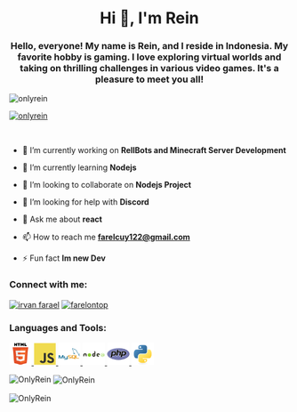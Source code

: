 <h1 align="center">Hi 👋, I'm Rein</h1>
<h3 align="center">Hello, everyone! My name is Rein, and I reside in Indonesia. My favorite hobby is gaming. I love exploring virtual worlds and taking on thrilling challenges in various video games. It's a pleasure to meet you all!</h3>

<p align="left"> <img src="https://komarev.com/ghpvc/?username=onlyrein&label=Profile%20views&color=0e75b6&style=flat" alt="onlyrein" /> </p>

<p align="left"> <a href="https://github.com/ryo-ma/github-profile-trophy"><img src="https://github-profile-trophy.vercel.app/?username=onlyrein" alt="onlyrein" /></a> </p>

<p align="left"> <a href="https://twitter.com/" target="blank"><img src="https://img.shields.io/twitter/follow/?logo=twitter&style=for-the-badge" alt="" /></a> </p>

- 🔭 I’m currently working on **RellBots and Minecraft Server Development**

- 🌱 I’m currently learning **Nodejs**

- 👯 I’m looking to collaborate on **Nodejs Project**

- 🤝 I’m looking for help with **Discord**

- 💬 Ask me about **react**

- 📫 How to reach me **farelcuy122@gmail.com**

- ⚡ Fun fact **Im new Dev**

<h3 align="left">Connect with me:</h3>
<p align="left">
<a href="https://fb.com/irvan farael" target="blank"><img align="center" src="https://raw.githubusercontent.com/rahuldkjain/github-profile-readme-generator/master/src/images/icons/Social/facebook.svg" alt="irvan farael" height="30" width="40" /></a>
<a href="https://instagram.com/farelontop" target="blank"><img align="center" src="https://raw.githubusercontent.com/rahuldkjain/github-profile-readme-generator/master/src/images/icons/Social/instagram.svg" alt="farelontop" height="30" width="40" /></a>
</p>

<h3 align="left">Languages and Tools:</h3>
<p align="left"> <a href="https://www.w3.org/html/" target="_blank" rel="noreferrer"> <img src="https://raw.githubusercontent.com/devicons/devicon/master/icons/html5/html5-original-wordmark.svg" alt="html5" width="40" height="40"/> </a> <a href="https://developer.mozilla.org/en-US/docs/Web/JavaScript" target="_blank" rel="noreferrer"> <img src="https://raw.githubusercontent.com/devicons/devicon/master/icons/javascript/javascript-original.svg" alt="javascript" width="40" height="40"/> </a> <a href="https://www.mysql.com/" target="_blank" rel="noreferrer"> <img src="https://raw.githubusercontent.com/devicons/devicon/master/icons/mysql/mysql-original-wordmark.svg" alt="mysql" width="40" height="40"/> </a> <a href="https://nodejs.org" target="_blank" rel="noreferrer"> <img src="https://raw.githubusercontent.com/devicons/devicon/master/icons/nodejs/nodejs-original-wordmark.svg" alt="nodejs" width="40" height="40"/> </a> <a href="https://www.php.net" target="_blank" rel="noreferrer"> <img src="https://raw.githubusercontent.com/devicons/devicon/master/icons/php/php-original.svg" alt="php" width="40" height="40"/> </a> <a href="https://www.python.org" target="_blank" rel="noreferrer"> <img src="https://raw.githubusercontent.com/devicons/devicon/master/icons/python/python-original.svg" alt="python" width="40" height="40"/> </a> </p>

<p><img align="left" src="https://github-readme-stats.vercel.app/api/top-langs?username=OnlyRein&show_icons=true&locale=en&layout=compact" alt="OnlyRein" /></p>

<p>&nbsp;<img align="center" src="https://github-readme-stats.vercel.app/api?username=OnlyRein&show_icons=true&locale=en" alt="OnlyRein" /></p>

<p><img align="center" src="https://github-readme-streak-stats.herokuapp.com/?user=OnlyRein&" alt="OnlyRein" /></p>
